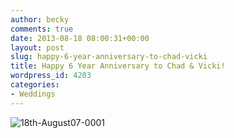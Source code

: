 ```yaml
---
author: becky
comments: true
date: 2013-08-18 08:00:31+00:00
layout: post
slug: happy-6-year-anniversary-to-chad-vicki
title: Happy 6 Year Anniversary to Chad & Vicki!
wordpress_id: 4203
categories:
- Weddings
---
```


![18th-August07-0001](http://www.beckyjenson.com/wp-content/uploads/2013/01/18th-August07-0001.jpg)
